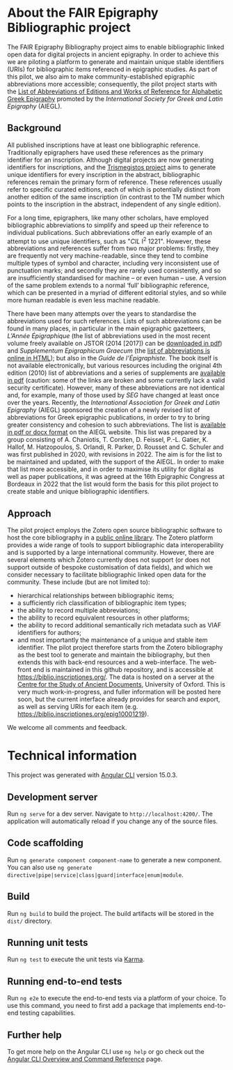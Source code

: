 # About the FAIR Epigraphy Bibliographic project

The FAIR Epigraphy Bibliography project aims to enable bibliographic linked open data for digital projects in ancient epigraphy. In order to achieve this we are piloting a platform to generate and maintain unique stable identifiers (URIs) for bibliographic items referenced in epigraphic studies. As part of this pilot, we also aim to make community-established epigraphic abbreviations more accessible; consequently, the pilot project starts with the [List of Abbreviations of Editions and Works of Reference for Alphabetic Greek Epigraphy](https://aiegl.org/grepiabbr.html) promoted by the *International Society for Greek and Latin Epigraphy* (AIEGL).

## Background

All published inscriptions have at least one bibliographic reference. Traditionally epigraphers have used these references as the primary identifier for an inscription. Although digital projects are now generating identifiers for inscriptions, and the [Trismegistos project](https://www.trismegistos.org/) aims to generate unique identifiers for every inscription in the abstract, bibliographic references remain the primary form of reference. These references usually refer to specific curated editions, each of which is potentially distinct from another edition of the same inscription (in contrast to the TM number which points to the inscription in the abstract, independent of any single edition).

For a long time, epigraphers, like many other scholars, have employed bibliographic abbreviations to simplify and speed up their reference to individual publications. Such abbreviations offer an early example of an attempt to use unique identifiers, such as "*CIL* I<sup>2</sup> 1221". However, these abbreviations and references suffer from two major problems: firstly, they are frequently not very machine-readable, since they tend to combine multiple types of symbol and character, including very inconsistent use of punctuation marks; and secondly they are rarely used consistently, and so are insufficiently standardised for machine – or even human – use. A version of the same problem extends to a normal ‘full’ bibliographic reference, which can be presented in a myriad of different editorial styles, and so while more human readable is even less machine readable.

There have been many attempts over the years to standardise the abbreviations used for such references. Lists of such abbreviations can be found in many places, in particular in the main epigraphic gazetteers, *L’Année Épigraphique* (the list of abbreviations used in the most recent volume freely available on JSTOR (2014 [2017]) can be [downloaded in pdf](https://www.jstor.org/stable/48628058)) and *Supplementum Epigraphicum Graecum* (the [list of abbreviations is online in HTML](https://scholarlyeditions.brill.com/sego/abbreviations/)); but also in the *Guide de l’Épigraphiste*. The book itself is not available electronically, but various resources including the original 4th edition (2010) list of abbreviations and a series of supplements are [available in pdf](https://antiquite.ens.psl.eu/the-book/) (caution: some of the links are broken and some currently lack a valid security certificate). However, many of these abbreviations are not identical and, for example, many of those used by *SEG* have changed at least once over the years. Recently, the *International Association for Greek and Latin Epigraphy* (AIEGL) sponsored the creation of a newly revised list of abbreviations for Greek epigraphic publications, in order to try to bring greater consistency and cohesion to such abbreviations. The list is [available in pdf or docx format](https://aiegl.org/grepiabbr.html) on the AIEGL website. This list was prepared by a group consisting of A. Chaniotis, T. Corsten, D. Feissel, P.-L. Gatier, K. Hallof, M. Hatzopoulos, S. Orlandi, R. Parker, D. Rousset and C. Schuler and was first published in 2020, with revisions in 2022. The aim is for the list to be maintained and updated, with the support of the AIEGL. In order to make that list more accessible, and in order to maximise its utility for digital as well as paper publications, it was agreed at the 16th Epigraphic Congress at Bordeaux in 2022 that the list would form the basis for this pilot project to create stable and unique bibliographic identifiers.

## Approach

The pilot project employs the Zotero open source bibliographic software to host the core bibliography in a [public online library](https://www.zotero.org/groups/4858485/fair-epigraphy/library). The Zotero platform provides a wide range of tools to support bibliographic data interoperability and is supported by a large international community. However, there are several elements which Zotero currently does not support (or does not support outside of bespoke customisation of data fields), and which we consider necessary to facilitate bibliographic linked open data for the community. These include (but are not limited to):
* hierarchical relationships between bibliographic items;
* a sufficiently rich classification of bibliographic item types;
* the ability to record multiple abbreviations;
* the ability to record equivalent resources in other platforms;
* the ability to record additional semantically rich metadata such as VIAF identifiers for authors;
* and most importantly the maintenance of a unique and stable item identifier.
The pilot project therefore starts from the Zotero bibliography as the best tool to generate and maintain the bibliography, but then extends this with back-end resources and a web-interface. The web-front end is maintained in this github repository, and is accessible at <https://biblio.inscriptiones.org/>. The data is hosted on a server at the [Centre for the Study of Ancient Documents](https://www.csad.ox.ac.uk/home), University of Oxford. This is very much work-in-progress, and fuller information will be posted here soon, but the current interface already provides for search and export, as well as serving URIs for each item (e.g. <https://biblio.inscriptiones.org/epig10001219>).

We welcome all comments and feedback.


# Technical information

This project was generated with [Angular CLI](https://github.com/angular/angular-cli) version 15.0.3.

## Development server

Run `ng serve` for a dev server. Navigate to `http://localhost:4200/`. The application will automatically reload if you change any of the source files.

## Code scaffolding

Run `ng generate component component-name` to generate a new component. You can also use `ng generate directive|pipe|service|class|guard|interface|enum|module`.

## Build

Run `ng build` to build the project. The build artifacts will be stored in the `dist/` directory.

## Running unit tests

Run `ng test` to execute the unit tests via [Karma](https://karma-runner.github.io).

## Running end-to-end tests

Run `ng e2e` to execute the end-to-end tests via a platform of your choice. To use this command, you need to first add a package that implements end-to-end testing capabilities.

## Further help

To get more help on the Angular CLI use `ng help` or go check out the [Angular CLI Overview and Command Reference](https://angular.io/cli) page.

